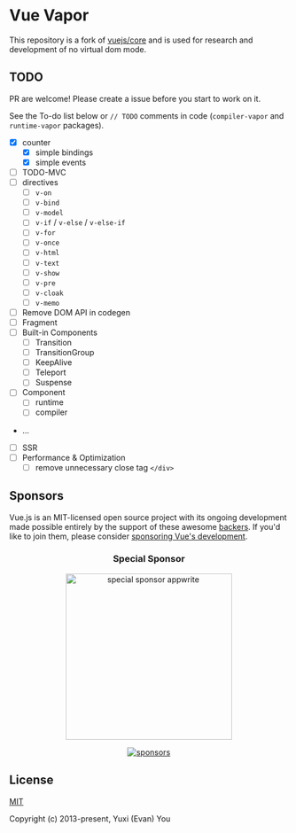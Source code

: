 # Vue Vapor

This repository is a fork of [vuejs/core](https://github.com/vuejs/core) and is used for research and development of no virtual dom mode.

## TODO

PR are welcome! Please create a issue before you start to work on it.

See the To-do list below or `// TODO` comments in code (`compiler-vapor` and `runtime-vapor` packages).

- [x] counter
  - [x] simple bindings
  - [x] simple events
- [ ] TODO-MVC
- [ ] directives
  - [ ] `v-on`
  - [ ] `v-bind`
  - [ ] `v-model`
  - [ ] `v-if` / `v-else` / `v-else-if`
  - [ ] `v-for`
  - [ ] `v-once`
  - [ ] `v-html`
  - [ ] `v-text`
  - [ ] `v-show`
  - [ ] `v-pre`
  - [ ] `v-cloak`
  - [ ] `v-memo`
- [ ] Remove DOM API in codegen
- [ ] Fragment
- [ ] Built-in Components
  - [ ] Transition
  - [ ] TransitionGroup
  - [ ] KeepAlive
  - [ ] Teleport
  - [ ] Suspense
- [ ] Component
  - [ ] runtime
  - [ ] compiler
- ...
- [ ] SSR
- [ ] Performance & Optimization
  - [ ] remove unnecessary close tag `</div>`

## Sponsors

Vue.js is an MIT-licensed open source project with its ongoing development made possible entirely by the support of these awesome [backers](https://github.com/vuejs/core/blob/main/BACKERS.md). If you'd like to join them, please consider [ sponsoring Vue's development](https://vuejs.org/sponsor/).

<p align="center">
  <h3 align="center">Special Sponsor</h3>
</p>

<p align="center">
  <a target="_blank" href="https://github.com/appwrite/appwrite">
  <img alt="special sponsor appwrite" src="https://sponsors.vuejs.org/images/appwrite.svg" width="300">
  </a>
</p>

<p align="center">
  <a target="_blank" href="https://vuejs.org/sponsor/#current-sponsors">
    <img alt="sponsors" src="https://sponsors.vuejs.org/sponsors.svg?v3">
  </a>
</p>

## License

[MIT](https://opensource.org/licenses/MIT)

Copyright (c) 2013-present, Yuxi (Evan) You
